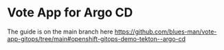 # Vote App for Argo CD

The guide is on the main branch here https://github.com/blues-man/vote-app-gitops/tree/main#openshift-gitops-demo-tekton--argo-cd
